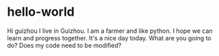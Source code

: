 # hello-world
Hi guizhou
I live in Guizhou. I am a farmer and like python. I hope we can learn and progress together.
It's a nice day today. What are you going to do? Does my code need to be modified?
